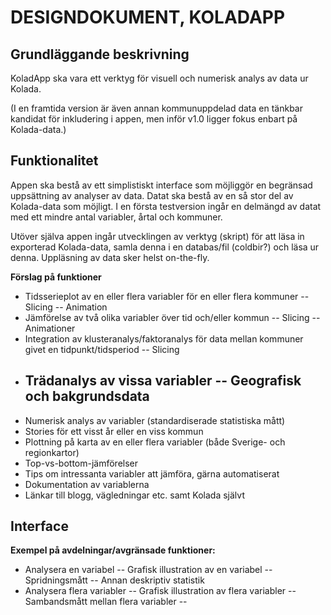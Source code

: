DESIGNDOKUMENT, KOLADAPP
========================

Grundläggande beskrivning
-------------------------
KoladApp ska vara ett verktyg för visuell och numerisk analys av data ur Kolada.

(I en framtida version är även annan kommunuppdelad data en tänkbar kandidat för inkludering i appen, men inför v1.0 ligger fokus enbart på Kolada-data.)

Funktionalitet
--------------
Appen ska bestå av ett simplistiskt interface som möjliggör en begränsad uppsättning av analyser av data. Datat ska bestå av en så stor del av Kolada-data som möjligt. I en första testversion ingår en delmängd av datat med ett mindre antal variabler, årtal och kommuner.

Utöver själva appen ingår utvecklingen av verktyg (skript) för att läsa in exporterad Kolada-data, samla denna i en databas/fil (coldbir?) och läsa ur denna. Uppläsning av data sker helst on-the-fly.

**Förslag på funktioner**
- Tidsserieplot av en eller flera variabler för en eller flera kommuner
	-- Slicing
	-- Animation
- Jämförelse av två olika variabler över tid och/eller kommun
	-- Slicing
	-- Animationer
- Integration av klusteranalys/faktoranalys för data mellan kommuner givet en tidpunkt/tidsperiod
	-- Slicing
- Trädanalys av vissa variabler
	-- Geografisk och bakgrundsdata
	-- 
- Numerisk analys av variabler (standardiserade statistiska mått)
- Stories för ett visst år eller en viss kommun
- Plottning på karta av en eller flera variabler (både Sverige- och regionkartor)
- Top-vs-bottom-jämförelser
- Tips om intressanta variabler att jämföra, gärna automatiserat
- Dokumentation av variablerna
- Länkar till blogg, vägledningar etc. samt Kolada självt

Interface
---------
**Exempel på avdelningar/avgränsade funktioner:**
- Analysera en variabel
-- Grafisk illustration av en variabel
-- Spridningsmått
-- Annan deskriptiv statistik
- Analysera flera variabler
-- Grafisk illustration av flera variabler
-- Sambandsmått mellan flera variabler
-- 

